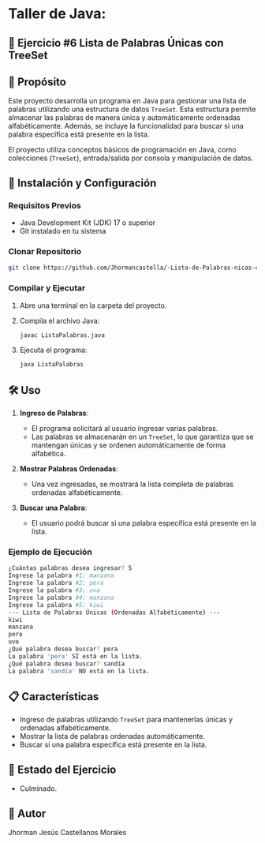 # Taller de Java:

## 🚀 Ejercicio #6 Lista de Palabras Únicas con TreeSet

## 📌 Propósito

Este proyecto desarrolla un programa en Java para gestionar una lista de palabras utilizando una estructura de datos `TreeSet`. Esta estructura permite almacenar las palabras de manera única y automáticamente ordenadas alfabéticamente. Además, se incluye la funcionalidad para buscar si una palabra específica está presente en la lista.

El proyecto utiliza conceptos básicos de programación en Java, como colecciones (`TreeSet`), entrada/salida por consola y manipulación de datos.

## 🚀 Instalación y Configuración

### Requisitos Previos

- Java Development Kit (JDK) 17 o superior
- Git instalado en tu sistema

### Clonar Repositorio

```bash
git clone https://github.com/Jhormancastella/-Lista-de-Palabras-nicas-con-TreeSet.git
```

### Compilar y Ejecutar

1. Abre una terminal en la carpeta del proyecto.
2. Compila el archivo Java:

   ```bash
   javac ListaPalabras.java
   ```

3. Ejecuta el programa:

   ```bash
   java ListaPalabras
   ```

## 🛠️ Uso

1. **Ingreso de Palabras**:
   - El programa solicitará al usuario ingresar varias palabras.
   - Las palabras se almacenarán en un `TreeSet`, lo que garantiza que se mantengan únicas y se ordenen automáticamente de forma alfabética.

2. **Mostrar Palabras Ordenadas**:
   - Una vez ingresadas, se mostrará la lista completa de palabras ordenadas alfabéticamente.

3. **Buscar una Palabra**:
   - El usuario podrá buscar si una palabra específica está presente en la lista.

### Ejemplo de Ejecución

```bash
¿Cuántas palabras desea ingresar? 5
Ingrese la palabra #1: manzana
Ingrese la palabra #2: pera
Ingrese la palabra #3: uva
Ingrese la palabra #4: manzana
Ingrese la palabra #5: kiwi
--- Lista de Palabras Únicas (Ordenadas Alfabéticamente) ---
kiwi
manzana
pera
uva
¿Qué palabra desea buscar? pera
La palabra 'pera' SÍ está en la lista.
¿Qué palabra desea buscar? sandía
La palabra 'sandía' NO está en la lista.
```

## 📋 Características

- Ingreso de palabras utilizando `TreeSet` para mantenerlas únicas y ordenadas alfabéticamente.
- Mostrar la lista de palabras ordenadas automáticamente.
- Buscar si una palabra específica está presente en la lista.

## 🚨 Estado del Ejercicio

- Culminado.

## 👤 Autor

Jhorman Jesús Castellanos Morales
